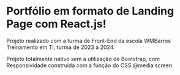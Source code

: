 # Portfólio em formato de Landing Page com React.js!

Projeto realizado com a turma de Front-End da escola WMBarros Treinamento em TI, turma de 2023 a 2024.

Projeto totalmente nativo sem a utilização de Bootstrap, com Responsividade construida com a função do CSS @media screen.
